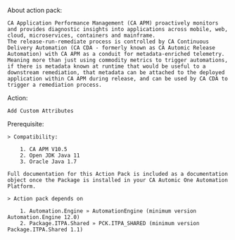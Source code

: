 About action pack:

	CA Application Performance Management (CA APM) proactively monitors and provides diagnostic insights into applications across mobile, web, cloud, microservices, containers and mainframe.
	The release-run-remediate process is controlled by CA Continuous Delivery Automation (CA CDA - formerly known as CA Automic Release Automation) with CA APM as a conduit for metadata-enriched telemetry. Meaning more than just using commodity metrics to trigger automations, if there is metadata known at runtime that would be useful to a downstream remediation, that metadata can be attached to the deployed application within CA APM during release, and can be used by CA CDA to trigger a remediation process.


Action:

	Add Custom Attributes

Prerequisite:

	> Compatibility:

		1. CA APM V10.5
		2. Open JDK Java 11
		3. Oracle Java 1.7 
	
	Full documentation for this Action Pack is included as a documentation object once the Package is installed in your CA Automic One Automation Platform.

	> Action pack depends on

		1. Automation.Engine » AutomationEngine (minimum version Automation.Engine 12.0)
		2. Package.ITPA.Shared » PCK.ITPA_SHARED (minimum version Package.ITPA.Shared 1.1)

